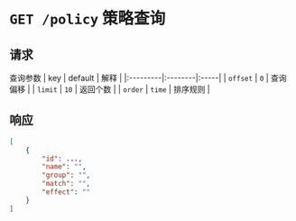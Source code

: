 # `GET /policy` 策略查询

## 请求

查询参数
| key      | default | 解释 |
|:---------|:--------|:-----|
| `offset` | `0`     | 查询偏移 |
| `limit`  | `10`    | 返回个数 |
| `order`  | `time`  | 排序规则 |

## 响应

```json
[
    {
        "id": ...,
        "name": "",
        "group": "",
        "match": "",
        "effect": ""
    }
]
```
